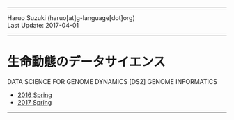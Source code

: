 ----------

Haruo Suzuki (haruo[at]g-language[dot]org)  
Last Update: 2017-04-01

----------

# 生命動態のデータサイエンス
DATA SCIENCE FOR GENOME DYNAMICS [DS2]
GENOME INFORMATICS

- [2016 Spring](https://github.com/haruosuz/DS4GD/tree/master/2016)
- [2017 Spring](https://github.com/haruosuz/DS4GD/tree/master/2017)

----------

